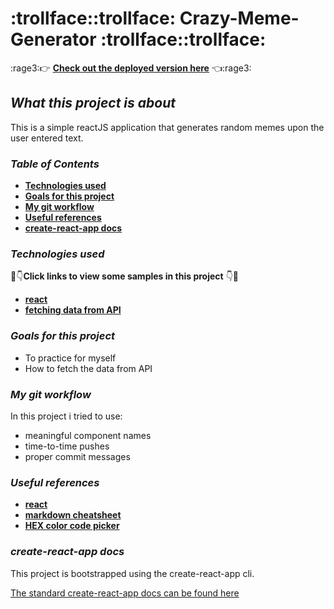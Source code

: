 # :trollface::trollface: Crazy-Meme-Generator :trollface::trollface:

:rage3::point_right: **[Check out the deployed version here](https://crazy-meme-generator.netlify.com)** :point_left::rage3:

## *What this project is about*

This is a simple reactJS application that generates random memes upon the user entered text.

### *Table of Contents*

* **[Technologies used](https://github.com/amuru0S/Meme-Generator#technologies-used)**
* **[Goals for this project](https://github.com/amuru0S/Meme-Generator#goals-for-this-project)**
* **[My git workflow](https://github.com/amuru0S/Meme-Generator#my-git-workflow)**
* **[Useful references](https://github.com/amuru0S/Meme-Generator#useful-references)**
* **[create-react-app docs](https://github.com/amuru0S/Meme-Generator#create-react-app-docs)**


### *Technologies used*

:eyes::point_down:**Click links to view some samples in this project** :point_down::eyes:

* **[react](https://github.com/amuru0S/Meme-Generator/blob/master/src/App.js)**
* **[fetching data from API](https://github.com/amuru0S/Meme-Generator/blob/master/src/MemeGenerator.js)**


### *Goals for this project*

* To practice for myself
* How to fetch the data from API


### *My git workflow*

In this project i tried to use:

* meaningful component names
* time-to-time pushes
* proper commit messages

### *Useful references*

* **[react](https://reactjs.org/docs/getting-started.html)**
* **[markdown cheatsheet](https://github.com/tchapi/markdown-cheatsheet/blob/master/README.md)**
* **[HEX color code picker](https://flatuicolors.com/)**

### *create-react-app docs*

This project is bootstrapped using the create-react-app cli.

[The standard create-react-app docs can be found here]()
